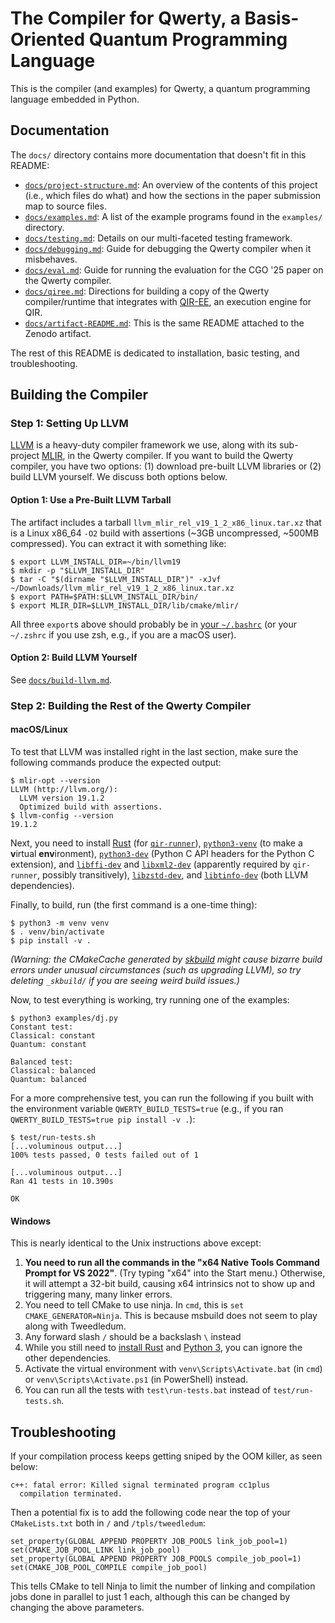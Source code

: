 # The Compiler for Qwerty, a Basis-Oriented Quantum Programming Language

This is the compiler (and examples) for Qwerty, a quantum programming language
embedded in Python.

Documentation
-------------

The `docs/` directory contains more documentation that doesn't fit in this
README:

* [`docs/project-structure.md`](docs/project-structure.md): An overview of the
  contents of this project (i.e., which files do what) and how the sections in
  the paper submission map to source files.
* [`docs/examples.md`](docs/examples.md): A list of the example programs found
  in the `examples/` directory.
* [`docs/testing.md`](docs/testing.md): Details on our multi-faceted testing
  framework.
* [`docs/debugging.md`](docs/debugging.md): Guide for debugging the
  Qwerty compiler when it misbehaves.
* [`docs/eval.md`](docs/eval.md): Guide for running the evaluation for the
  CGO '25 paper on the Qwerty compiler.
* [`docs/qiree.md`](docs/qiree.md): Directions for building a copy of the
  Qwerty compiler/runtime that integrates with [QIR-EE][49], an execution
  engine for QIR.
* [`docs/artifact-README.md`](docs/artifact-README.md): This is the same README
  attached to the Zenodo artifact.

The rest of this README is dedicated to installation, basic testing, and
troubleshooting.

Building the Compiler
---------------------

### Step 1: Setting Up LLVM

[LLVM][25] is a heavy-duty compiler framework we use, along with its
sub-project [MLIR][26], in the Qwerty compiler. If you want to build the Qwerty
compiler, you have two options: (1) download pre-built LLVM libraries or (2)
build LLVM yourself. We discuss both options below.

#### Option 1: Use a Pre-Built LLVM Tarball

The artifact includes a tarball `llvm_mlir_rel_v19_1_2_x86_linux.tar.xz` that
is a Linux x86\_64 `-O2` build with assertions (~3GB uncompressed, ~500MB
compressed). You can extract it with something like:

    $ export LLVM_INSTALL_DIR=~/bin/llvm19
    $ mkdir -p "$LLVM_INSTALL_DIR"
    $ tar -C "$(dirname "$LLVM_INSTALL_DIR")" -xJvf ~/Downloads/llvm_mlir_rel_v19_1_2_x86_linux.tar.xz
    $ export PATH=$PATH:$LLVM_INSTALL_DIR/bin/
    $ export MLIR_DIR=$LLVM_INSTALL_DIR/lib/cmake/mlir/

All three `export`s above should probably be in [your `~/.bashrc`][24] (or your
`~/.zshrc` if you use zsh, e.g., if you are a macOS user).

#### Option 2: Build LLVM Yourself

See [`docs/build-llvm.md`](docs/build-llvm.md).

### Step 2: Building the Rest of the Qwerty Compiler

#### macOS/Linux

To test that LLVM was installed right in the last section, make sure the
following commands produce the expected output:

    $ mlir-opt --version
    LLVM (http://llvm.org/):
      LLVM version 19.1.2
      Optimized build with assertions.
    $ llvm-config --version
    19.1.2

Next, you need to install [Rust][8] (for [`qir-runner`][10]),
[`python3-venv`][45] (to make a **v**irtual **env**ironment),
[`python3-dev`][9] (Python C API headers for the Python C extension), and
[`libffi-dev`][28] and [`libxml2-dev`][39] (apparently required by
`qir-runner`, possibly transitively), [`libzstd-dev`][33], and
[`libtinfo-dev`][34] (both LLVM dependencies).

Finally, to build, run (the first command is a one-time thing):

    $ python3 -m venv venv
    $ . venv/bin/activate
    $ pip install -v .

_(Warning: the CMakeCache generated by [skbuild][48] might cause bizarre build
errors under unusual circumstances (such as upgrading LLVM), so try deleting
`_skbuild/` if you are seeing weird build issues.)_

Now, to test everything is working, try running one of the examples:

    $ python3 examples/dj.py
    Constant test:
    Classical: constant
    Quantum: constant

    Balanced test:
    Classical: balanced
    Quantum: balanced

For a more comprehensive test, you can run the following if you built with the
environment variable `QWERTY_BUILD_TESTS=true` (e.g., if you ran
`QWERTY_BUILD_TESTS=true pip install -v .`):

    $ test/run-tests.sh
    [...voluminous output...]
    100% tests passed, 0 tests failed out of 1

    [...voluminous output...]
    Ran 41 tests in 10.390s

    OK

#### Windows

This is nearly identical to the Unix instructions above except:
1. **You need to run all the commands in the "x64 Native Tools Command Prompt
   for VS 2022"**. (Try typing "x64" into the Start menu.) Otherwise, it will
   attempt a 32-bit build, causing x64 intrinsics not to show up and triggering
   many, many linker errors.
2. You need to tell CMake to use ninja. In `cmd`, this is
   `set CMAKE_GENERATOR=Ninja`. This is because msbuild does not seem to play
   along with Tweedledum.
3. Any forward slash `/` should be a backslash `\` instead
4. While you still need to [install Rust][8] and [Python 3][41], you can ignore
   the other dependencies.
5. Activate the virtual environment with `venv\Scripts\Activate.bat` (in `cmd`) or
   `venv\Scripts\Activate.ps1` (in PowerShell) instead.
6. You can run all the tests with `test\run-tests.bat` instead of
   `test/run-tests.sh`.

Troubleshooting
---------------

If your compilation process keeps getting sniped by the OOM killer, as seen
below:

    c++: fatal error: Killed signal terminated program cc1plus
      compilation terminated.

Then a potential fix is to add the following code near the top of your
`CMakeLists.txt` both in `/` and  `/tpls/tweedledum`:

    set_property(GLOBAL APPEND PROPERTY JOB_POOLS link_job_pool=1)
    set(CMAKE_JOB_POOL_LINK link_job_pool)
    set_property(GLOBAL APPEND PROPERTY JOB_POOLS compile_job_pool=1)
    set(CMAKE_JOB_POOL_COMPILE compile_job_pool)

This tells CMake to tell Ninja to limit the number of linking and compilation
jobs done in parallel to just 1 each, although this can be changed by changing
the above parameters.

[8]: https://www.rust-lang.org/tools/install
[9]: https://packages.ubuntu.com/search?keywords=python3-dev
[10]: https://github.com/qir-alliance/qir-runner/
[24]: https://unix.stackexchange.com/q/129143/62375
[25]: https://en.wikipedia.org/wiki/LLVM
[26]: https://mlir.llvm.org/
[28]: https://sourceware.org/libffi/
[33]: https://github.com/facebook/zstd
[34]: https://packages.ubuntu.com/focal/amd64/libtinfo-dev
[39]: https://github.com/GNOME/libxml2
[41]: https://www.python.org/downloads/windows/
[45]: https://packages.ubuntu.com/search?keywords=python3-venv
[48]: https://github.com/scikit-build/scikit-build-core
[49]: https://github.com/ORNL-QCI/qiree
